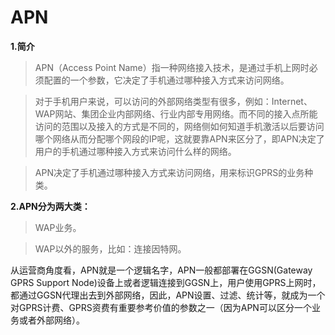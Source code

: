 # APN

**1.简介**
>APN（Access Point Name）指一种网络接入技术，是通过手机上网时必须配置的一个参数，它决定了手机通过哪种接入方式来访问网络。

>对于手机用户来说，可以访问的外部网络类型有很多，例如：Internet、WAP网站、集团企业内部网络、行业内部专用网络。而不同的接入点所能访问的范围以及接入的方式是不同的，网络侧如何知道手机激活以后要访问哪个网络从而分配哪个网段的IP呢，这就要靠APN来区分了，即APN决定了用户的手机通过哪种接入方式来访问什么样的网络。

>APN决定了手机通过哪种接入方式来访问网络，用来标识GPRS的业务种类。


**2.APN分为两大类：**

>WAP业务。

>WAP以外的服务，比如：连接因特网。

从运营商角度看，APN就是一个逻辑名字，APN一般都部署在GGSN(Gateway GPRS Support Node)设备上或者逻辑连接到GGSN上，用户使用GPRS上网时，都通过GGSN代理出去到外部网络，因此，APN设置、过滤、统计等，就成为一个对GPRS计费、GPRS资费有重要参考价值的参数之一（因为APN可以区分一个业务或者外部网络）。